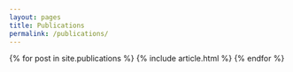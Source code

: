 ```yaml
---
layout: pages
title: Publications
permalink: /publications/
---
```


<section class="post-list">
  {% for post in site.publications %}
    {% include article.html %}
  {% endfor %}
</section>
